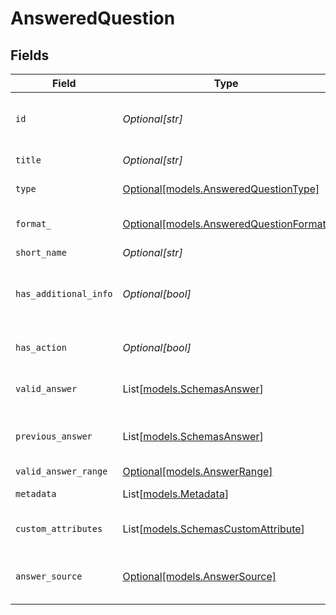 # AnsweredQuestion


## Fields

| Field                                                                          | Type                                                                           | Required                                                                       | Description                                                                    | Example                                                                        |
| ------------------------------------------------------------------------------ | ------------------------------------------------------------------------------ | ------------------------------------------------------------------------------ | ------------------------------------------------------------------------------ | ------------------------------------------------------------------------------ |
| `id`                                                                           | *Optional[str]*                                                                | :heavy_minus_sign:                                                             | The numerical ID of the question                                               | 1000001035                                                                     |
| `title`                                                                        | *Optional[str]*                                                                | :heavy_minus_sign:                                                             | Title of the question                                                          |                                                                                |
| `type`                                                                         | [Optional[models.AnsweredQuestionType]](../models/answeredquestiontype.md)     | :heavy_minus_sign:                                                             | type of the question                                                           |                                                                                |
| `format_`                                                                      | [Optional[models.AnsweredQuestionFormat]](../models/answeredquestionformat.md) | :heavy_minus_sign:                                                             | format of the question                                                         |                                                                                |
| `short_name`                                                                   | *Optional[str]*                                                                | :heavy_minus_sign:                                                             | short name                                                                     |                                                                                |
| `has_additional_info`                                                          | *Optional[bool]*                                                               | :heavy_minus_sign:                                                             | indicates if question has additional information                               |                                                                                |
| `has_action`                                                                   | *Optional[bool]*                                                               | :heavy_minus_sign:                                                             | indicates if question has action                                               |                                                                                |
| `valid_answer`                                                                 | List[[models.SchemasAnswer](../models/schemasanswer.md)]                       | :heavy_minus_sign:                                                             | valid answers for question                                                     |                                                                                |
| `previous_answer`                                                              | List[[models.SchemasAnswer](../models/schemasanswer.md)]                       | :heavy_minus_sign:                                                             | answers provided for question                                                  |                                                                                |
| `valid_answer_range`                                                           | [Optional[models.AnswerRange]](../models/answerrange.md)                       | :heavy_minus_sign:                                                             | N/A                                                                            |                                                                                |
| `metadata`                                                                     | List[[models.Metadata](../models/metadata.md)]                                 | :heavy_minus_sign:                                                             | Metadata on question                                                           |                                                                                |
| `custom_attributes`                                                            | List[[models.SchemasCustomAttribute](../models/schemascustomattribute.md)]     | :heavy_minus_sign:                                                             | Custom attributes of question                                                  |                                                                                |
| `answer_source`                                                                | [Optional[models.AnswerSource]](../models/answersource.md)                     | :heavy_minus_sign:                                                             | source of the provided answer                                                  |                                                                                |